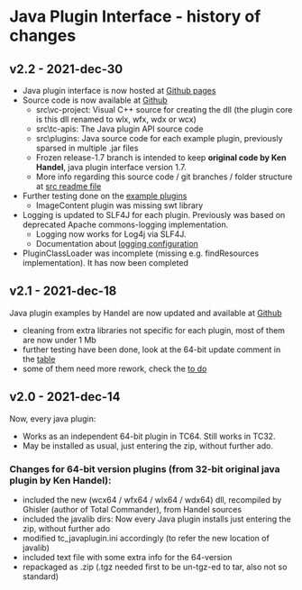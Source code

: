 Java Plugin Interface - history of changes
=====================================

v2.2 - 2021-dec-30
------------------

- Java plugin interface is now hosted at [Github pages](https://moisescastellano.github.io/tcmd-java-plugin/)
- Source code is now available at [Github](https://github.com/moisescastellano/tcmd-java-plugin)
  - src\vc-project: Visual C++ source for creating the dll (the plugin core is this dll renamed to wlx, wfx, wdx or wcx)
  - src\tc-apis: The Java plugin API source code
  - src\plugins: Java source code for each example plugin, previously sparsed in multiple .jar files
  - Frozen release-1.7 branch is intended to keep **original code by Ken Handel**, java plugin interface version 1.7.
  - More info regarding this source code / git branches / folder structure at [src readme file](src/README.md)
- Further testing done on the [example plugins](https://moisescastellano.github.io/tcmd-java-plugin/examples_64bit)
  - ImageContent plugin was missing swt library
- Logging is updated to SLF4J for each plugin. Previously was based on deprecated Apache commons-logging implementation.
  - Logging now works for Log4j via SLF4J.
  - Documentation about [logging configuration](https://github.com/moisescastellano/tcmd-java-plugin/logging.md)
- PluginClassLoader was incomplete (missing e.g. findResources implementation). It has now been completed

v2.1 - 2021-dec-18
------------------

Java plugin examples by Handel are now updated and available at [Github](https://moisescastellano.github.io/tcmd-java-plugin/examples_64bit)
- cleaning from extra libraries not specific for each plugin, most of them are now under 1 Mb
- further testing have been done, look at the 64-bit update comment in the [table](https://moisescastellano.github.io/tcmd-java-plugin/examples_64bit)
- some of them need more rework, check the [to do](https://github.com/moisescastellano/tcmd-java-plugin/blob/main/to-do.md)

v2.0 - 2021-dec-14
------------------

Now, every java plugin:
- Works as an independent 64-bit plugin in TC64. Still works in TC32.
- May be installed as usual, just entering the zip, without further ado.

### Changes for 64-bit version plugins (from 32-bit original java plugin by Ken Handel):
- included the new (wcx64 / wfx64 / wlx64 / wdx64) dll, recompiled by Ghisler (author of Total Commander), from Handel sources
- included the javalib dirs: Now every Java plugin installs just entering the zip, without further ado
- modified tc_javaplugin.ini accordingly (to refer the new location of javalib)
- included text file with some extra info for the 64-version
- repackaged as .zip (.tgz needed first to be un-tgz-ed to tar, also not so standard)




